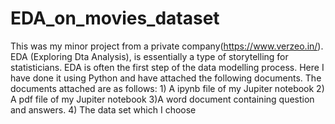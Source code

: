 # EDA_on_movies_dataset
This was my minor project from a private company(https://www.verzeo.in/). EDA (Exploring Dta Analysis), is essentially a type of storytelling for statisticians. EDA is often the first step of the data modelling process. Here I have done it using Python and have attached the following documents. The documents attached are as follows: 1) A ipynb file of my Jupiter notebook  2) A pdf file of my Jupiter notebook 3)A word document containing question and answers. 4) The data set which I choose

